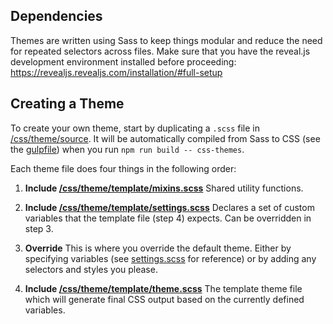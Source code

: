 ## Dependencies

Themes are written using Sass to keep things modular and reduce the need for repeated selectors across files. Make sure that you have the reveal.js development environment installed before proceeding: https://revealjs.revealjs.com/installation/#full-setup

## Creating a Theme

To create your own theme, start by duplicating a `.scss` file in [/css/theme/source](https://github.com/hakimel/reveal.js/blob/master/css/theme/source). It will be automatically compiled from Sass to CSS (see the [gulpfile](https://github.com/hakimel/reveal.js/blob/master/gulpfile.js)) when you run `npm run build -- css-themes`.

Each theme file does four things in the following order:

1. **Include [/css/theme/template/mixins.scss](https://github.com/hakimel/reveal.js/blob/master/css/theme/template/mixins.scss)**
   Shared utility functions.

2. **Include [/css/theme/template/settings.scss](https://github.com/hakimel/reveal.js/blob/master/css/theme/template/settings.scss)**
   Declares a set of custom variables that the template file (step 4) expects. Can be overridden in step 3.

3. **Override**
   This is where you override the default theme. Either by specifying variables (see [settings.scss](https://github.com/hakimel/reveal.js/blob/master/css/theme/template/settings.scss) for reference) or by adding any selectors and styles you please.

4. **Include [/css/theme/template/theme.scss](https://github.com/hakimel/reveal.js/blob/master/css/theme/template/theme.scss)**
   The template theme file which will generate final CSS output based on the currently defined variables.
